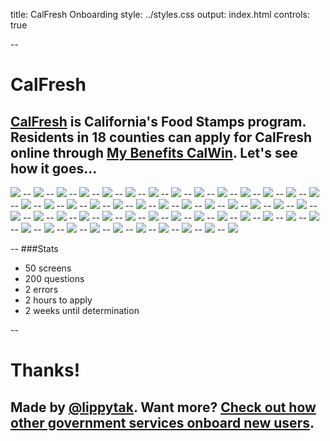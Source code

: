 title: CalFresh Onboarding
style: ../styles.css
output: index.html
controls: true

--
# CalFresh
[CalFresh](http://www.calfresh.ca.gov/) is California's Food Stamps program. Residents in 18 counties can apply for CalFresh online through [My Benefits CalWin](https://www.mybenefitscalwin.org/). Let's see how it goes...
--
<img src="pictures/3-calwin-home.jpeg" class="bleed">
--
<img src="pictures/4-county.jpeg" class="bleed">
--
<img src="pictures/5-create-acct-contact-info.jpeg" class="bleed">
--
<img src="pictures/5-create-acct-info.jpeg" class="bleed">
--
<img src="pictures/6-create-acct-confirm.jpeg" class="bleed">
--
<img src="pictures/7-create-acct-email-conf.jpeg" class="bleed">
--
<img src="pictures/8-sign-in-username.jpeg" class="bleed">
--
<img src="pictures/9-sign-in-pass.jpeg" class="bleed">
--
<img src="pictures/10-congrats.jpeg" class="bleed">
--
<img src="pictures/11-apply.jpeg" class="bleed">
--
<img src="pictures/12-fine-print.jpeg" class="bleed">
--
<img src="pictures/13-select-program.jpeg" class="bleed">
--
<img src="pictures/14-info.jpeg" class="bleed">
--
<img src="pictures/15-your-info.jpeg" class="bleed">
--
<img src="pictures/16-submit_1.jpeg" class="bleed">
--
<img src="pictures/17-race.jpeg" class="bleed">
--
<img src="pictures/18-gender_ssn.jpeg" class="bleed">
--
<img src="pictures/19-prior-aid.jpeg" class="bleed">
--
<img src="pictures/20-your-home.jpeg" class="bleed">
--
<img src="pictures/21-people-confirm.jpeg" class="bleed">
--
<img src="pictures/22-submit_2.jpeg" class="bleed">
--
<img src="pictures/23-citizenship.jpeg" class="bleed">
--
<img src="pictures/24-disability.jpeg" class="bleed">
--
<img src="pictures/25-other-services.jpeg" class="bleed">
--
<img src="pictures/26-felon.jpeg" class="bleed">
--
<img src="pictures/27-facilities.jpeg" class="bleed">
--
<img src="pictures/28-prior-aid_military.jpeg" class="bleed">
--
<img src="pictures/29-people-summary.jpeg" class="bleed">
--
<img src="pictures/30-income-sources.jpeg" class="bleed">
--
<img src="pictures/31-quit.jpeg" class="bleed">
--
<img src="pictures/32-other-income.jpeg" class="bleed">
--
<img src="pictures/33-income-summary.jpeg" class="bleed">
--
<img src="pictures/34-resources.jpeg" class="bleed">
--
<img src="pictures/35-resources-accounts.jpeg" class="bleed">
--
<img src="pictures/36-resources-other.jpeg" class="bleed">
--
<img src="pictures/37-resources-property.jpeg" class="bleed">
--
<img src="pictures/38-resource-summary.jpeg" class="bleed">
--
<img src="pictures/39-expenses.jpeg" class="bleed">
--
<img src="pictures/40-expenses-housing-bills.jpeg" class="bleed">
--
<img src="pictures/41-expenses-child-support.jpeg" class="bleed">
--
<img src="pictures/42-expenses-summary.jpeg" class="bleed">
--
<img src="pictures/43-authorized-rep.jpeg" class="bleed">
--
<img src="pictures/44-certification.jpeg" class="bleed">
--
<img src="pictures/45-signature.jpeg" class="bleed">
--
<img src="pictures/46-docs-info.jpeg" class="bleed">
--
<img src="pictures/47-docs-details.jpeg" class="bleed">
--
<img src="pictures/48-docs-attach.jpeg" class="bleed">
--
<img src="pictures/49-docs-submit.jpeg" class="bleed">
--
<img src="pictures/50-interview-preference.jpeg" class="bleed">
--
<img src="pictures/51-vote.jpeg" class="bleed">
--
<img src="pictures/52-confirmation.jpeg" class="bleed">

--
###Stats
- 50 screens
- 200 questions
- 2 errors
- 2 hours to apply
- 2 weeks until determination

--
# Thanks!
Made by [@lippytak](http://www.twitter.com/lippytak). Want more? [Check out how other government services onboard new users](lippytak.github.io/citizen-onboard).
--